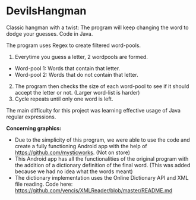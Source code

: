 # DevilsHangman
Classic hangman with a twist: The program will keep changing the word to dodge your guesses. Code in Java.

The program uses Regex to create filtered word-pools.
1. Everytime you guess a letter, 2 wordpools are formed.
  * Word-pool 1: Words that contain that letter.
  * Word-pool 2: Words that do not contain that letter.
2. The program then checks the size of each word-pool to see if it should accept the letter or not. (Larger word-list is harder)
3. Cycle repeats until only one word is left.

The main difficulty for this project was learning effective usage of Java regular expressions. 

**Concerning graphics:**
 * Due to the simplicity of this program, we were able to use the code and create a fully functioning Android app with the help of https://github.com/mysticworks. (Not on store)
 * This Android app has all the functionalities of the original program with the addition of a dictionary definition of the final word. (This was added because we had no idea what the words meant)
 * The dictionary implementation uses the Online Dictionary API and XML file reading. Code here: https://github.com/yencis/XMLReader/blob/master/README.md
